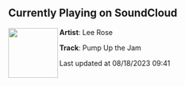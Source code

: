 ## Currently Playing on SoundCloud

[<img align="left" width="100" src="https://i1.sndcdn.com/artworks-U9ji2QtUmF6v-0-t500x500.png">](https://soundcloud.com/leeroseuk/pump-up-the-jam)

**Artist**: Lee Rose 

**Track**: Pump Up the Jam

Last updated at 08/18/2023 09:41
